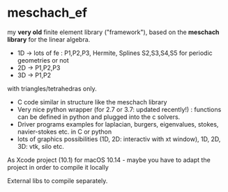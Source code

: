 # meschach_ef
my **very old** finite element library ("framework"), based on the **meschach library** for the linear algebra.

- 1D -> lots of fe : P1,P2,P3, Hermite, Splines S2,S3,S4,S5  for periodic geometries or not
- 2D -> P1,P2,P3
- 3D -> P1,P2

with triangles/tetrahedras only.

- C code similar in structure like the meschach library
- Very nice python wrapper (for 2.7 or 3.7: updated recently!) : functions can be defined in python and plugged into the c solvers.
- Driver programs examples for laplacian, burgers, eigenvalues, stokes, navier-stokes etc. in C or python
- lots of graphics possibilities (1D, 2D: interactiv with xt window), 1D, 2D, 3D: vtk, silo etc.

As Xcode project (10.1) for macOS 10.14 - maybe you have to adapt the project in order to compile it locally

External libs to compile separately.
